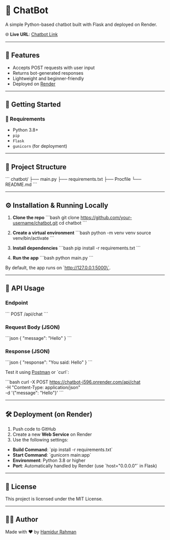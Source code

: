 # 🤖 ChatBot

A simple Python-based chatbot built with Flask and deployed on Render.

🌐 **Live URL**: [Chatbot Link](https://chatbot-3-ideb.onrender.com)

---

## 📝 Features

- Accepts POST requests with user input
- Returns bot-generated responses
- Lightweight and beginner-friendly
- Deployed on [Render](https://render.com)

---

## 🚀 Getting Started

### 🔧 Requirements

- Python 3.8+
- `pip`
- `Flask`
- `gunicorn` (for deployment)

---

## 📁 Project Structure

\`\`\`
chatbot/
├── main.py
├── requirements.txt
├── Procfile
└── README.md
\`\`\`

---

## ⚙️ Installation & Running Locally

1. **Clone the repo**
\`\`\`bash
git clone https://github.com/your-username/chatbot.git
cd chatbot
\`\`\`

2. **Create a virtual environment**
\`\`\`bash
python -m venv venv
source venv/bin/activate
\`\`\`

3. **Install dependencies**
\`\`\`bash
pip install -r requirements.txt
\`\`\`

4. **Run the app**
\`\`\`bash
python main.py
\`\`\`

By default, the app runs on \`http://127.0.0.1:5000\`.

---

## 📡 API Usage

### Endpoint
\`\`\`
POST /api/chat
\`\`\`

### Request Body (JSON)
\`\`\`json
{
  "message": "Hello"
}
\`\`\`

### Response (JSON)
\`\`\`json
{
  "response": "You said: Hello"
}
\`\`\`

Test it using [Postman](https://www.postman.com/) or \`curl\`:

\`\`\`bash
curl -X POST https://chatbot-j596.onrender.com/api/chat \
  -H "Content-Type: application/json" \
  -d '{"message": "Hello"}'
\`\`\`

---

## 🛠 Deployment (on Render)

1. Push code to GitHub
2. Create a new **Web Service** on Render
3. Use the following settings:

- **Build Command**: \`pip install -r requirements.txt\`
- **Start Command**: \`gunicorn main:app\`
- **Environment**: Python 3.8 or higher
- **Port**: Automatically handled by Render (use \`host="0.0.0.0"\` in Flask)

---

## 📃 License

This project is licensed under the MIT License.

---

## 🙋‍♂️ Author

Made with ❤️ by [Hamidur Rahman](https://github.com/hamidur0x)

